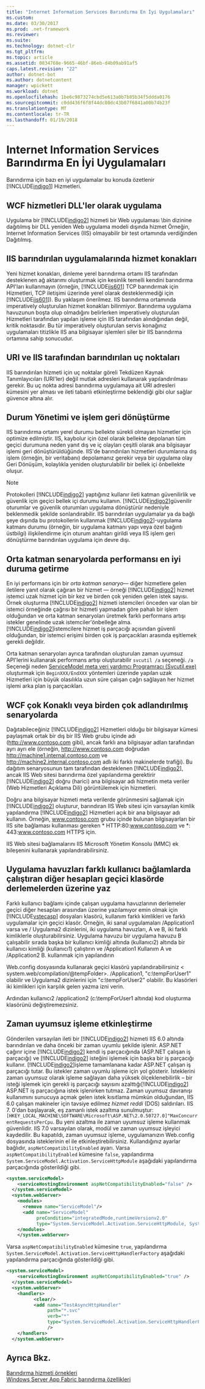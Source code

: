 ```yaml
---
title: "Internet Information Services Barındırma En İyi Uygulamaları"
ms.custom: 
ms.date: 03/30/2017
ms.prod: .net-framework
ms.reviewer: 
ms.suite: 
ms.technology: dotnet-clr
ms.tgt_pltfrm: 
ms.topic: article
ms.assetid: 0834768e-9665-46bf-86eb-d4b09ab91af5
caps.latest.revision: "22"
author: dotnet-bot
ms.author: dotnetcontent
manager: wpickett
ms.workload: dotnet
ms.openlocfilehash: 1be6c9873274cbd5e613a0b7b85b34f5ddda0176
ms.sourcegitcommit: c0dd436f6f8f44dc80dc43b07f6841a00b74b23f
ms.translationtype: MT
ms.contentlocale: tr-TR
ms.lasthandoff: 01/19/2018
---
```

# <a name="internet-information-services-hosting-best-practices"></a>Internet Information Services Barındırma En İyi Uygulamaları
Barındırma için bazı en iyi uygulamalar bu konuda özetlenir [!INCLUDE[indigo1](../../../../includes/indigo1-md.md)] Hizmetleri.  
  
## <a name="implementing-wcf-services-as-dlls"></a>WCF hizmetleri DLL'ler olarak uygulama  
 Uygulama bir [!INCLUDE[indigo2](../../../../includes/indigo2-md.md)] hizmeti bir Web uygulaması \bin dizinine dağıtılmış bir DLL yeniden Web uygulama modeli dışında hizmet Örneğin, Internet Information Services (IIS) olmayabilir bir test ortamında verdiğinden Dağıtılmış.  
  
## <a name="service-hosts-in-iis-hosted-applications"></a>IIS barındırılan uygulamalarında hizmet konakları  
 Yeni hizmet konakları, dinleme yerel barındırma ortamı IIS tarafından desteklenen ağ aktarımı oluşturmak için kesinlik temelli kendini barındırma API'ları kullanmayın (örneğin, [!INCLUDE[iis601](../../../../includes/iis601-md.md)] TCP barındırmak için Hizmetleri, TCP iletişimi üzerinde yerel olarak desteklenmediği için [!INCLUDE[iis601](../../../../includes/iis601-md.md)]). Bu yaklaşım önerilmez. IIS barındırma ortamında imperatively oluşturulan hizmet konakları bilinmiyor. Barındırma uygulama havuzunun boşta olup olmadığını belirlerken imperatively oluşturulan Hizmetleri tarafından yapılan işleme için IIS tarafından alındığından değil, kritik noktasıdır. Bu tür imperatively oluşturulan servis konağınız uygulamaları titizlikle IIS ana bilgisayar işlemleri siler bir IIS barındırma ortamına sahip sonucudur.  
  
## <a name="uris-and-iis-hosted-endpoints"></a>URI ve IIS tarafından barındırılan uç noktaları  
 IIS barındırılan hizmeti için uç noktalar göreli Tekdüzen Kaynak Tanımlayıcıları (URI'ler) değil mutlak adresleri kullanarak yapılandırılması gerekir. Bu uç nokta adresi barındırma uygulamaya ait URI adresleri kümesini yer alması ve ileti tabanlı etkinleştirme beklendiği gibi olur sağlar güvence altına alır.  
  
## <a name="state-management-and-process-recycling"></a>Durum Yönetimi ve işlem geri dönüştürme  
 IIS barındırma ortamı yerel durumu bellekte sürekli olmayan hizmetler için optimize edilmiştir. IIS, kaybolur için özel olarak bellekte depolanan tüm geçici durumuna neden yanıt dış ve iç olayları çeşitli olarak ana bilgisayar işlemi geri dönüştürüldüğünde. IIS'de barındırılan hizmetleri durumlarına dış işlem (örneğin, bir veritabanı) depolamanız gerekir veya bir uygulama olay Geri Dönüşüm, kolaylıkla yeniden oluşturulabilir bir bellek içi önbellekte oluşur.  
  
> [!NOTE]
>  Protokolleri [!INCLUDE[indigo2](../../../../includes/indigo2-md.md)] yaptığınız kullanır ileti katman güvenilirlik ve güvenlik için geçici bellek içi durumu kullanın. [!INCLUDE[indigo2](../../../../includes/indigo2-md.md)]güvenilir oturumlar ve güvenlik oturumları uygulama dönüştürür nedeniyle beklenmedik şekilde sonlandırabilir. IIS barındırılan uygulamalar ya da bağlı şeye dışında bu protokollerin kullanmak [!INCLUDE[indigo2](../../../../includes/indigo2-md.md)]-uygulama katmanı durumu (örneğin, bir uygulama katmanı yapı veya özel bağıntı üstbilgi) ilişkilendirme için oturum anahtarı girildi veya IIS işlem geri dönüştürme barındırılan uygulama için devre dışı.  
  
## <a name="optimizing-performance-in-middle-tier-scenarios"></a>Orta katman senaryolarda performansı en iyi duruma getirme  
 En iyi performans için bir *orta katman senaryo*— diğer hizmetlere gelen iletilere yanıt olarak çağıran bir hizmet — örneği [!INCLUDE[indigo2](../../../../includes/indigo2-md.md)] hizmet istemci uzak hizmet için bir kez ve birden çok yeniden gelen istek sayısı. Örnek oluşturma [!INCLUDE[indigo2](../../../../includes/indigo2-md.md)] hizmeti istemcileri önceden var olan bir istemci örneğinde çağrısı bir hizmeti yapmadan göre pahalı bir işlem olduğundan ve orta katman senaryoları üretmek farklı performans artışı istekler genelinde uzak istemciler'önbelleğe alma. [!INCLUDE[indigo2](../../../../includes/indigo2-md.md)]istemcilere hizmet iş parçacığı açısından güvenli olduğundan, bir istemci erişimi birden çok iş parçacıkları arasında eşitlemek gerekli değildir.  
  
 Orta katman senaryoları ayrıca tarafından oluşturulan zaman uyumsuz API'lerini kullanarak performans artışı oluşturabilir `svcutil /a` seçeneği. `/a` Seçeneği neden [ServiceModel meta veri yardımcı Programracı (Svcutil.exe)](../../../../docs/framework/wcf/servicemodel-metadata-utility-tool-svcutil-exe.md) oluşturmak için `BeginXXX/EndXXX` yöntemleri üzerinde yapılan uzak Hizmetleri için büyük olasılıkla uzun süre çalışan çağrı sağlayan her hizmet işlemi arka plan iş parçacıkları.  
  
## <a name="wcf-in-multi-homed-or-multi-named-scenarios"></a>WCF çok Konaklı veya birden çok adlandırılmış senaryolarda  
 Dağıtabileceğiniz [!INCLUDE[indigo2](../../../../includes/indigo2-md.md)] Hizmetleri olduğu bir bilgisayar kümesi paylaşmak ortak bir dış bir IIS Web grubu içinde adı (http://www.contoso.com gibi), ancak farklı ana bilgisayar adları tarafından ayrı ayrı ele (örneğin, http://www.contoso.com doğrudan http://machine1.internal.contoso.com ve http://machine2.internal.contoso.com adlı iki farklı makinelerde trafiği). Bu dağıtım senaryosunun tam tarafından desteklenen [!INCLUDE[indigo2](../../../../includes/indigo2-md.md)], ancak IIS Web sitesi barındırma özel yapılandırma gerektirir [!INCLUDE[indigo2](../../../../includes/indigo2-md.md)] doğru (harici) ana bilgisayar adı hizmetin meta veriler (Web Hizmetleri Açıklama Dili) görüntülemek için hizmetleri.  
  
 Doğru ana bilgisayar hizmeti meta verilerde görünmesini sağlamak için [!INCLUDE[indigo2](../../../../includes/indigo2-md.md)] oluşturur, barındıran IIS Web sitesi için varsayılan kimlik yapılandırma [!INCLUDE[indigo2](../../../../includes/indigo2-md.md)] Hizmetleri açık bir ana bilgisayar adı kullanın. Örneğin, www.contoso.com grubu içinde bulunan bilgisayarları bir IIS site bağlaması kullanması gereken * HTTP:80:www.contoso.com ve \*: 443:www.contoso.com HTTPS için.  
  
 IIS Web sitesi bağlamalarını IIS Microsoft Yönetim Konsolu (MMC) ek bileşenini kullanarak yapılandırabilirsiniz.  
  
## <a name="application-pools-running-in-different-user-contexts-overwrite-assemblies-from-other-accounts-in-the-temporary-folder"></a>Uygulama havuzları farklı kullanıcı bağlamlarda çalıştıran diğer hesapları geçici klasörde derlemelerden üzerine yaz  
 Farklı kullanıcı bağlamı içinde çalışan uygulama havuzlarının derlemeler geçici diğer hesapları arasından üzerine yazılamıyor emin olmak için [!INCLUDE[vstecasp](../../../../includes/vstecasp-md.md)] dosyaları klasörü, kullanım farklı kimlikleri ve farklı uygulamalar için geçici klasör. Örneğin, iki sanal uygulamaları /Application1 varsa ve / Uygulama2 dizinlerini, iki uygulama havuzları, A ve B, iki farklı kimliklerle oluşturabilirsiniz. Uygulama havuzu bir uygulama havuzu B çalışabilir sırada başka bir kullanıcı kimliği altında (kullanıcı2) altında bir kullanıcı kimliği (kullanıcı1) çalıştırın ve /Application1 Kullanım A ve /Application2 B. kullanmak için yapılandırın  
  
 Web.config dosyasında kullanarak geçici klasörü yapılandırabilirsiniz \< system.web/compilation/@tempFolder>. /Application1, "c:\tempForUser1" olabilir ve Uygulama2 dizinlerini için "c:\tempForUser2" olabilir. Bu klasörleri iki kimlikleri için karşılık gelen yazma izni verin.  
  
 Ardından kullanıcı2 /application2 (c:\tempForUser1 altında) kod oluşturma klasörünü değiştiremezsiniz.  
  
## <a name="enabling-asynchronous-processing"></a>Zaman uyumsuz işleme etkinleştirme  
 Gönderilen varsayılan ileti bir [!INCLUDE[indigo2](../../../../includes/indigo2-md.md)] hizmeti IIS 6.0 altında barındırılan ve daha önceki bir zaman uyumlu şekilde işlenir. ASP.NET çağırır içine [!INCLUDE[indigo2](../../../../includes/indigo2-md.md)] kendi iş parçacığında (ASP.NET çalışan iş parçacığı) ve [!INCLUDE[indigo2](../../../../includes/indigo2-md.md)] isteğini işlemek için başka bir iş parçacığı kullanır. [!INCLUDE[indigo2](../../../../includes/indigo2-md.md)]işleme tamamlanana kadar ASP.NET çalışan iş parçacığı tutar. Bu istekler zaman uyumlu işleme için yol gösterir. İsteklerini zaman uyumsuz olarak işleme sağlayan daha yüksek ölçeklenebilirlik – bir isteği işlemek için gerekli iş parçacığı sayısını azalttığı[!INCLUDE[indigo2](../../../../includes/indigo2-md.md)] ASP.NET iş parçacığına istek işlenirken tutmaz. Zaman uyumsuz davranışı kullanımını sunucuya açmak gelen istek kısıtlama mümkün olduğundan, IIS 6.0 çalışan makineler için tavsiye edilmez *hizmet reddi* (DOS) saldırıları. IIS 7. 0'dan başlayarak, eş zamanlı istek azaltma sunulmuştur: `[HKEY_LOCAL_MACHINE\SOFTWARE\Microsoft\ASP.NET\2.0.50727.0]"MaxConcurrentRequestsPerCpu`. Bu yeni azaltma ile zaman uyumsuz işleme kullanmak güvenlidir.  IIS 7.0 varsayılan olarak, modül ve zaman uyumsuz işleyici kaydedilir. Bu kapatıldı, zaman uyumsuz işleme, uygulamanızın Web.config dosyasında isteklerinin el ile etkinleştirebilirsiniz. Kullandığınız ayarlar bağlıdır, `aspNetCompatibilityEnabled` ayarı. Varsa `aspNetCompatibilityEnabled` kümesine `false`, yapılandırma `System.ServiceModel.Activation.ServiceHttpModule` aşağıdaki yapılandırma parçacığında gösterildiği gibi.  
  
```xml  
<system.serviceModel>  
    <serviceHostingEnvironment aspNetCompatibilityEnabled="false" />      
  </system.serviceModel>  
  <system.webServer>  
    <modules>  
      <remove name="ServiceModel"/>  
      <add name="ServiceModel"   
           preCondition="integratedMode,runtimeVersionv2.0"   
           type="System.ServiceModel.Activation.ServiceHttpModule, System.ServiceModel,Version=3.0.0.0, Culture=neutral, PublicKeyToken=b77a5c561934e089"/>  
    </modules>  
    </system.webServer>  
```  
  
 Varsa `aspNetCompatibilityEnabled` kümesine `true`, yapılandırma `System.ServiceModel.Activation.ServiceHttpHandlerFactory` aşağıdaki yapılandırma parçacığında gösterildiği gibi.  
  
```xml  
<system.serviceModel>  
    <serviceHostingEnvironment aspNetCompatibilityEnabled="true" />      
  </system.serviceModel>  
  <system.webServer>  
    <handlers>  
          <clear/>  
          <add name="TestAsyncHttpHandler"   
               path="*.svc"   
               verb="*"   
               type="System.ServiceModel.Activation.ServiceHttpHandlerFactory, System.ServiceModel, Version=3.0.0.0, Culture=neutral, PublicKeyToken=b77a5c561934e089"           
               />  
    </handlers>      
  </system.webServer>  
```  
  
## <a name="see-also"></a>Ayrıca Bkz.  
 [Barındırma hizmeti örnekleri](http://msdn.microsoft.com/library/f703a3f6-0fba-418a-a92f-7ce75ccfa47e)  
 [Windows Server App Fabric barındırma özellikleri](http://go.microsoft.com/fwlink/?LinkId=201276)
